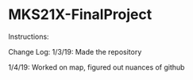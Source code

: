 # MKS21X-FinalProject
Instructions:

Change Log:
1/3/19: Made the repository

1/4/19: Worked on map, figured out nuances of github
